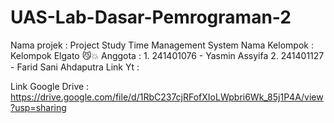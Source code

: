 # UAS-Lab-Dasar-Pemrograman-2
Nama projek : Project Study Time Management System
Nama Kelompok : Kelompok Elgato 😼💥
Anggota : 1. 241401076 - Yasmin Assyifa
          2. 241401127 - Farid Sani Ahdaputra
Link Yt :

Link Google Drive : https://drive.google.com/file/d/1RbC237cjRFofXIoLWpbri6Wk_85j1P4A/view?usp=sharing
